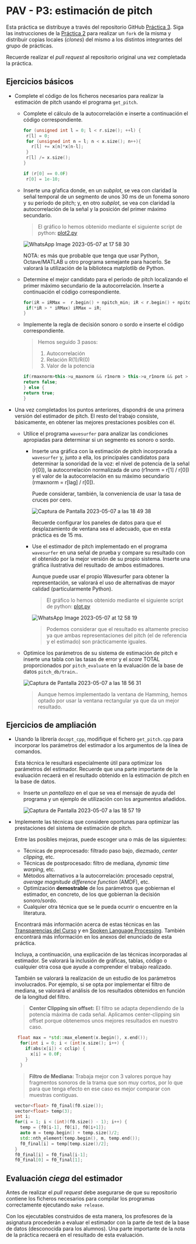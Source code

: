 PAV - P3: estimación de pitch
=============================

Esta práctica se distribuye a través del repositorio GitHub [Práctica 3](https://github.com/albino-pav/P3).
Siga las instrucciones de la [Práctica 2](https://github.com/albino-pav/P2) para realizar un `fork` de la
misma y distribuir copias locales (*clones*) del mismo a los distintos integrantes del grupo de prácticas.

Recuerde realizar el *pull request* al repositorio original una vez completada la práctica.

Ejercicios básicos
------------------

- Complete el código de los ficheros necesarios para realizar la estimación de pitch usando el programa
  `get_pitch`.

   * Complete el cálculo de la autocorrelación e inserte a continuación el código correspondiente.
     ```c++
     for (unsigned int l = 0; l < r.size(); ++l) {
      r[l] = 0;
      for (unsigned int n = l; n < x.size(); n++){
        r[l] += x[n]*x[n-l];
      }
      r[l] /= x.size();
     }

     if (r[0] == 0.0F) 
      r[0] = 1e-10; 
     ```

   * Inserte una gŕafica donde, en un *subplot*, se vea con claridad la señal temporal de un segmento de
     unos 30 ms de un fonema sonoro y su periodo de pitch; y, en otro *subplot*, se vea con claridad la
	 autocorrelación de la señal y la posición del primer máximo secundario.
	 
	 >El gráfico lo hemos obtenido mediante el siguiente script de python: [plot2.py](./fitxers/plot2.py)
	 
	 
	 ![WhatsApp Image 2023-05-07 at 17 58 30](https://user-images.githubusercontent.com/125216138/236689621-b527c47e-9295-4ef7-a0c7-0948fae4edeb.jpeg)

	 NOTA: es más que probable que tenga que usar Python, Octave/MATLAB u otro programa semejante para
	 hacerlo. Se valorará la utilización de la biblioteca matplotlib de Python.

   * Determine el mejor candidato para el periodo de pitch localizando el primer máximo secundario de la
     autocorrelación. Inserte a continuación el código correspondiente.
     
     ```c++
     for(iR = iRMax =  r.begin() + npitch_min; iR < r.begin() + npitch_max; iR++){ 
      if(*iR > * iRMax) iRMax = iR;
     }
     ```

   * Implemente la regla de decisión sonoro o sordo e inserte el código correspondiente.
   
     > Hemos seguido 3 pasos:
     > 1. Autocorrelación
     > 2. Relación R(1)/R(0)
     > 3. Valor de la potencia
     
     ```c++
     if(rmaxnorm>this->u_maxnorm && r1norm > this->u_r1norm && pot > this->u_pot1) {
     return false; 
     } else {
     return true;
     }
     ```

- Una vez completados los puntos anteriores, dispondrá de una primera versión del estimador de pitch. El 
  resto del trabajo consiste, básicamente, en obtener las mejores prestaciones posibles con él.

  * Utilice el programa `wavesurfer` para analizar las condiciones apropiadas para determinar si un
    segmento es sonoro o sordo. 
	
	  - Inserte una gráfica con la estimación de pitch incorporada a `wavesurfer` y, junto a ella, los 
	    principales candidatos para determinar la sonoridad de la voz: el nivel de potencia de la señal
		(r[0]), la autocorrelación normalizada de uno (r1norm = r[1] / r[0]) y el valor de la
		autocorrelación en su máximo secundario (rmaxnorm = r[lag] / r[0]).

		Puede considerar, también, la conveniencia de usar la tasa de cruces por cero.
		
		![Captura de Pantalla 2023-05-07 a las 18 49 38](https://user-images.githubusercontent.com/125216138/236691191-4ae7370d-d761-4880-a396-cc35feb0e3d4.png)

	    Recuerde configurar los paneles de datos para que el desplazamiento de ventana sea el adecuado, que
		en esta práctica es de 15 ms.

      - Use el estimador de pitch implementado en el programa `wavesurfer` en una señal de prueba y compare
	    su resultado con el obtenido por la mejor versión de su propio sistema.  Inserte una gráfica
		ilustrativa del resultado de ambos estimadores.
     
		Aunque puede usar el propio Wavesurfer para obtener la representación, se valorará
	 	el uso de alternativas de mayor calidad (particularmente Python).
		
		>El gráfico lo hemos obtenido mediante el siguiente script de python: [plot.py](./fitxers/plot.py)
		
		![WhatsApp Image 2023-05-07 at 12 58 19](https://user-images.githubusercontent.com/125216138/236673500-33c2ad79-3d09-4539-84d3-a3fb8d84ab17.jpeg)
		
		> Podemos considerar que el resultado es altamente preciso ya que ambas representaciones del pitch (el de referencia y el estimado) son prácticamente iguales.
  
  * Optimice los parámetros de su sistema de estimación de pitch e inserte una tabla con las tasas de error
    y el *score* TOTAL proporcionados por `pitch_evaluate` en la evaluación de la base de datos 
	`pitch_db/train`..
	
	![Captura de Pantalla 2023-05-07 a las 18 56 31](https://user-images.githubusercontent.com/125216138/236691510-b1cace6a-5a0e-4e4e-8450-eabb632a7fcd.png)
    
    >Aunque hemos implementado la ventana de Hamming, hemos optado por usar la ventana rectangular ya que da un mejor resultado.


Ejercicios de ampliación
------------------------

- Usando la librería `docopt_cpp`, modifique el fichero `get_pitch.cpp` para incorporar los parámetros del
  estimador a los argumentos de la línea de comandos.
  
  Esta técnica le resultará especialmente útil para optimizar los parámetros del estimador. Recuerde que
  una parte importante de la evaluación recaerá en el resultado obtenido en la estimación de pitch en la
  base de datos.

  * Inserte un *pantallazo* en el que se vea el mensaje de ayuda del programa y un ejemplo de utilización
    con los argumentos añadidos.
    
    ![Captura de Pantalla 2023-05-07 a las 18 57 19](https://user-images.githubusercontent.com/125216138/236691540-56f0d7f7-1c29-41b6-a57b-ef5960fde3d5.png)


- Implemente las técnicas que considere oportunas para optimizar las prestaciones del sistema de estimación
  de pitch.

  Entre las posibles mejoras, puede escoger una o más de las siguientes:

  * Técnicas de preprocesado: filtrado paso bajo, diezmado, *center clipping*, etc.
  * Técnicas de postprocesado: filtro de mediana, *dynamic time warping*, etc.
  * Métodos alternativos a la autocorrelación: procesado cepstral, *average magnitude difference function*
    (AMDF), etc.
  * Optimización **demostrable** de los parámetros que gobiernan el estimador, en concreto, de los que
    gobiernan la decisión sonoro/sordo.
  * Cualquier otra técnica que se le pueda ocurrir o encuentre en la literatura.

  Encontrará más información acerca de estas técnicas en las [Transparencias del Curso](https://atenea.upc.edu/pluginfile.php/2908770/mod_resource/content/3/2b_PS%20Techniques.pdf)
  y en [Spoken Language Processing](https://discovery.upc.edu/iii/encore/record/C__Rb1233593?lang=cat).
  También encontrará más información en los anexos del enunciado de esta práctica.

  Incluya, a continuación, una explicación de las técnicas incorporadas al estimador. Se valorará la
  inclusión de gráficas, tablas, código o cualquier otra cosa que ayude a comprender el trabajo realizado.

  También se valorará la realización de un estudio de los parámetros involucrados. Por ejemplo, si se opta
  por implementar el filtro de mediana, se valorará el análisis de los resultados obtenidos en función de
  la longitud del filtro.
  
  > **Center Clipping sin offset:**
  > El filtro se adapta dependiendo de la potencia máxima de cada señal. Aplicamos center-clipping sin offset porque obtenemos unos mejores resultados en nuestro caso.
  
  ```c++
   float max = *std::max_element(x.begin(), x.end());
    for(int i = 0; i < (int)x.size(); i++) {
      if(abs(x[i]) < cclip) {
        x[i] = 0.0F;
      }
    }
  ```
   >**Filtro de Mediana:**
   > Trabaja mejor con 3 valores porque hay fragmentos sonoros de la trama que son muy cortos, por lo que para que tenga efecto en ese caso es mejor comparar con muestras contiguas.
   
   ```c++
   vector<float> f0_final(f0.size());
   vector<float> temp(3);
   int i;
   for(i = 1; i < (int)(f0.size() - 1); i++) {
     temp = {f0[i-1], f0[i], f0[i+1]};
     auto m = temp.begin() + temp.size()/2;
     std::nth_element(temp.begin(), m, temp.end());
     f0_final[i] = temp[temp.size()/2];
   }
   f0_final[i] = f0_final[i-1];
   f0_final[0] = f0_final[1];
   ```

Evaluación *ciega* del estimador
-------------------------------

Antes de realizar el *pull request* debe asegurarse de que su repositorio contiene los ficheros necesarios
para compilar los programas correctamente ejecutando `make release`.

Con los ejecutables construidos de esta manera, los profesores de la asignatura procederán a evaluar el
estimador con la parte de test de la base de datos (desconocida para los alumnos). Una parte importante de
la nota de la práctica recaerá en el resultado de esta evaluación.
